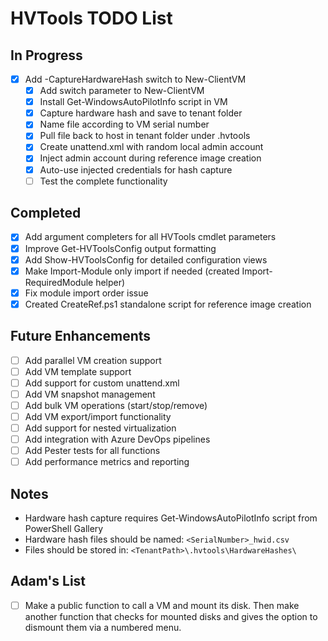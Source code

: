 # HVTools TODO List

## In Progress  
- [x] Add -CaptureHardwareHash switch to New-ClientVM
  - [x] Add switch parameter to New-ClientVM
  - [x] Install Get-WindowsAutoPilotInfo script in VM
  - [x] Capture hardware hash and save to tenant folder
  - [x] Name file according to VM serial number
  - [x] Pull file back to host in tenant folder under .hvtools
  - [x] Create unattend.xml with random local admin account
  - [x] Inject admin account during reference image creation
  - [x] Auto-use injected credentials for hash capture
  - [ ] Test the complete functionality

## Completed
- [x] Add argument completers for all HVTools cmdlet parameters
- [x] Improve Get-HVToolsConfig output formatting
- [x] Add Show-HVToolsConfig for detailed configuration views
- [x] Make Import-Module only import if needed (created Import-RequiredModule helper)
- [x] Fix module import order issue
- [x] Created CreateRef.ps1 standalone script for reference image creation

## Future Enhancements
- [ ] Add parallel VM creation support
- [ ] Add VM template support
- [ ] Add support for custom unattend.xml
- [ ] Add VM snapshot management
- [ ] Add bulk VM operations (start/stop/remove)
- [ ] Add VM export/import functionality
- [ ] Add support for nested virtualization
- [ ] Add integration with Azure DevOps pipelines
- [ ] Add Pester tests for all functions
- [ ] Add performance metrics and reporting

## Notes
- Hardware hash capture requires Get-WindowsAutoPilotInfo script from PowerShell Gallery
- Hardware hash files should be named: `<SerialNumber>_hwid.csv`
- Files should be stored in: `<TenantPath>\.hvtools\HardwareHashes\`


## Adam's List
- [ ] Make a public function to call a VM and mount its disk. Then make another function that checks for mounted disks and gives the option to dismount them via a numbered menu. 
